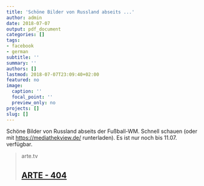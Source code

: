 ```yaml
---
title: 'Schöne Bilder von Russland abseits ...'
author: admin
date: 2018-07-07
output: pdf_document
categories: []
tags:
- facebook
- german
subtitle: ''
summary: ''
authors: []
lastmod: 2018-07-07T23:09:40+02:00
featured: no
image:
  caption: ''
  focal_point: ''
  preview_only: no
projects: []
slug: []
---
```

Schöne Bilder von Russland abseits der Fußball-WM. Schnell schauen (oder mit https://mediathekview.de/ runterladen). Es ist nur noch bis 11.07. verfügbar.
> arte.tv
> ## [ARTE - 404 ](https://www.arte.tv/de/videos/076653-000-A/russland-von-oben/)
>

